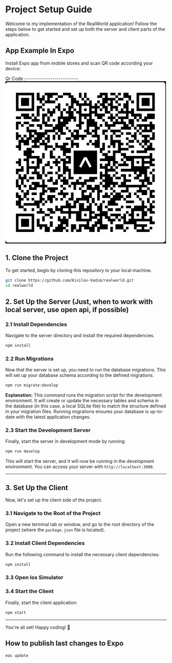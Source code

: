 # Project Setup Guide

Welcome to my implementation of the RealWorld application! Follow the steps below to get started and set up both the server and client parts of the application.

## App Example In Expo

Install Expo app from mobile stores and scan QR code according your device:

Qr Code
:-------------------------:
![](./assets/qr.png)

## 1. Clone the Project

To get started, begin by cloning this repository to your local machine.

```bash
git clone https://github.com/Kisilov-Vadim/realworld.git
cd realworld
```

## 2. Set Up the Server (Just, when to work with local server, use open api, if possible)

### 2.1 Install Dependencies

Navigate to the server directory and install the required dependencies.

```bash
npm install
```

### 2.2 Run Migrations

Now that the server is set up, you need to run the database migrations. This will set up your database schema according to the defined migrations.

```bash
npm run migrate:develop
```

**Explanation:**
This command runs the migration script for the development environment. It will create or update the necessary tables and schema in the database (in this case, a local SQLite file) to match the structure defined in your migration files. Running migrations ensures your database is up-to-date with the latest application changes.

### 2.3 Start the Development Server

Finally, start the server in development mode by running:

```bash
npm run develop
```

This will start the server, and it will now be running in the development environment. You can access your server with `http://localhost:3000`.

---

## 3. Set Up the Client

Now, let's set up the client side of the project.

### 3.1 Navigate to the Root of the Project

Open a new terminal tab or window, and go to the root directory of the project (where the `package.json` file is located).

### 3.2 Install Client Dependencies

Run the following command to install the necessary client dependencies:

```bash
npm install
```

### 3.3 Open Ios Simulator

### 3.4 Start the Client

Finally, start the client application:

```bash
npm start
```

---

You're all set! Happy coding! 🎉

## How to publish last changes to Expo

```sh
eas update
```
